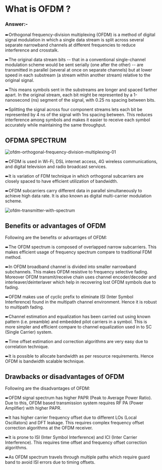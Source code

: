 # What is OFDM ?

### Answer:-

➨Orthogonal frequency-division multiplexing (OFDM) is a method of digital signal modulation in which a single data stream is split across several separate narrowband channels at different frequencies to reduce interference and crosstalk.

➨The original data stream bits -- that in a conventional single-channel modulation scheme would be sent serially (one after the other) -- are transmitted in parallel (several at once on separate channels) but at lower speed in each substream (a stream within another stream) relative to the original signal. 

➨This means symbols sent in the substreams are longer and spaced farther apart. In the original stream, each bit might be represented by a 1-nanosecond (ns) segment of the signal, with 0.25 ns spacing between bits.

➨Splitting the signal across four component streams lets each bit be represented by 4 ns of the signal with 1ns spacing between. This reduces interference among symbols and makes it easier to receive each symbol accurately while maintaining the same throughput.

## OFDMA SPECTRUM

![ofdm-orthogonal-frequency-division-multiplexing-01](https://user-images.githubusercontent.com/25082554/46089335-e4720680-c1cb-11e8-81b0-c9b32cf54ded.gif)

➨OFDM is used in Wi-Fi, DSL internet access, 4G wireless communications, and digital television and radio broadcast services.

➨It is variation of FDM technique in which orthogonal subcarriers are closely spaced to have efficient utilization of bandwidth. 

➨OFDM subcarriers carry different data in parallel simultaneously to achieve high data rate. It is also known as digital multi-carrier modulation scheme. 

![ofdm-transmitter-with-spectrum](https://user-images.githubusercontent.com/25082554/46088582-4893cb00-c1ca-11e8-80f9-ff5fbbeb71d8.jpg)

## Benefits or advantages of OFDM

Following are the benefits or advantages of OFDM:

➨The OFDM spectrum is composed of overlapped narrow subcarriers. This makes efficient usage of frequency spectrum compare to traditional FDM method.

➨In OFDM broadband channel is divided into smaller narrowband subchannels. This makes OFDM resistive to frequency selective fading. Moreover OFDM transmit/receive chain uses channel encoder/decoder and interleaver/deinterlaver which help in recovering lost OFDM symbols due to fading.

➨OFDM makes use of cyclic prefix to eliminate ISI (Inter Symbol Interference) found in the multipath channel environment. Hence it is robust to multipath fading.

➨Channel estimation and equalization has been carried out using known pattern (i.e. preamble) and embedded pilot carriers in a symbol. This is more simpler and efficient compare to channel equalization used in to SC (Single Carrier) system.

➨Time offset estimation and correction algorithms are very easy due to correlation technique.

➨It is possible to allocate bandwidth as per resource requirements. Hence OFDM is bandwidth scalable technique.

## Drawbacks or disadvantages of OFDM

Following are the disadvantages of OFDM:

➨OFDM signal spectrum has higher PAPR (Peak to Average Power Ratio). Due to this, OFDM based transmission system requires RF PA (Power Amplifier) with higher PAPR.

➨It has higher carrier frequency offset due to different LOs (Local Oscillators) and DFT leakage. This requires complex frequency offset correction algorithms at the OFDM receiver.

➨It is prone to ISI (Inter Symbol Interference) and ICI (Inter Carrier Interference). This requires time offset and frequency offset correction algorithms.

➨As OFDM spectrum travels through multiple paths which require guard band to avoid ISI errors due to timing offsets.

